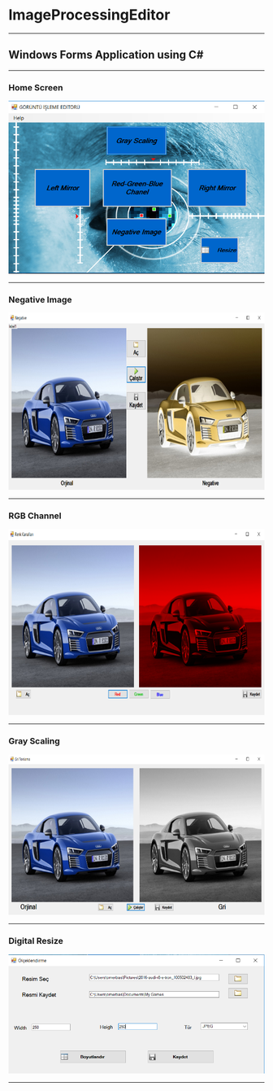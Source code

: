# ImageProcessingEditor
 <hr>
 
 <h2> Windows Forms Application using C# </h2>
 <hr>
 
 <h3>Home Screen</h3> 
  
![header image](https://github.com/omerfbas/ImageProcessingEditor/blob/master/Images/1Menu.png)

 <hr>

 <h3>Negative Image</h3>
 
![header image](https://github.com/omerfbas/ImageProcessingEditor/blob/master/Images/2NegativeImage.png)

 <hr>

 <h3><b>RGB Channel</b></h3> 
 
![header image](https://github.com/omerfbas/ImageProcessingEditor/blob/master/Images/3RGBChannel.png)

 <hr>
 
 <h3>Gray Scaling</h3> 
 
![header image](https://github.com/omerfbas/ImageProcessingEditor/blob/master/Images/4GrayScaling.png)

 <hr>
 
 <h3>Digital Resize</h3> 
 
![header image](https://github.com/omerfbas/ImageProcessingEditor/blob/master/Images/5DigitalResize.png)

 <hr>

